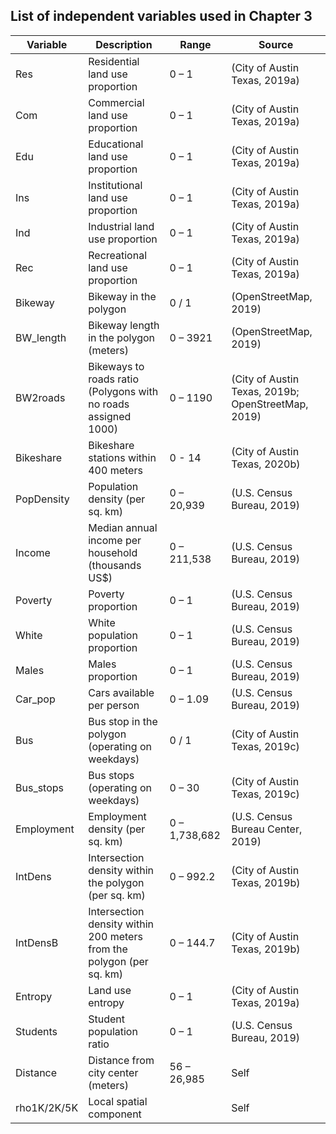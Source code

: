 ## List of independent variables used in Chapter 3

| Variable | Description | Range | Source |
| --- | --- | --- | --- |
| Res | Residential land use proportion |	0 – 1	| (City of Austin Texas, 2019a) |
| Com | Commercial land use proportion	| 0 – 1	| (City of Austin Texas, 2019a) |
| Edu | Educational land use proportion	| 0 – 1	| (City of Austin Texas, 2019a) |
| Ins | Institutional land use proportion |	0 – 1	| (City of Austin Texas, 2019a) |
| Ind | Industrial land use proportion	| 0 – 1	| (City of Austin Texas, 2019a) |
| Rec | Recreational land use proportion	| 0 – 1	| (City of Austin Texas, 2019a) |
| Bikeway | Bikeway in the polygon	| 0 / 1	| (OpenStreetMap, 2019) |
| BW_length | Bikeway length in the polygon (meters) |	0 – 3921	| (OpenStreetMap, 2019) |
| BW2roads | Bikeways to roads ratio (Polygons with no roads assigned 1000)	| 0 – 1190	| (City of Austin Texas, 2019b; OpenStreetMap, 2019) |
| Bikeshare | Bikeshare stations within 400 meters	| 0 - 14 |	(City of Austin Texas, 2020b) |
| PopDensity | Population density (per sq. km) |	0 – 20,939	| (U.S. Census Bureau, 2019) |
| Income | Median annual income per household (thousands US$) |	0 – 211,538	| (U.S. Census Bureau, 2019) |
| Poverty | Poverty proportion |	0 – 1	| (U.S. Census Bureau, 2019) |
| White | White population proportion |	0 – 1	| (U.S. Census Bureau, 2019) |
| Males | Males proportion |	0 – 1	| (U.S. Census Bureau, 2019) |
| Car_pop | Cars available per person	| 0 – 1.09	| (U.S. Census Bureau, 2019) |
| Bus | Bus stop in the polygon (operating on weekdays)	| 0 / 1 |	(City of Austin Texas, 2019c) |
| Bus_stops | Bus stops (operating on weekdays) |	0 – 30	| (City of Austin Texas, 2019c) |
| Employment | Employment density (per sq. km)	| 0 – 1,738,682 |	(U.S. Census Bureau Center, 2019) |
| IntDens | Intersection density within the polygon (per sq. km)	| 0 – 992.2 |	(City of Austin Texas, 2019b) |
| IntDensB | Intersection density within 200 meters from the polygon (per sq. km) |	0 – 144.7	| (City of Austin Texas, 2019b) |
| Entropy | Land use entropy |	0 – 1 |	(City of Austin Texas, 2019a) |
| Students | Student population ratio	| 0 – 1 |	(U.S. Census Bureau, 2019) |
| Distance | Distance from city center (meters)	| 56 – 26,985	| Self |
| rho1K/2K/5K | Local spatial component | | Self |
